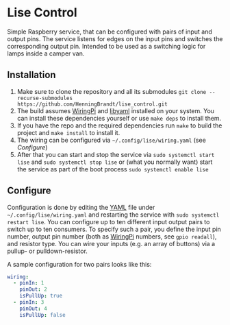# Lise Control

Simple Raspberry service, that can be configured with pairs of input and output pins. The service listens for edges on the input pins and switches the corresponding output pin. Intended to be used as a switching logic for lamps inside a camper van.

## Installation

1. Make sure to clone the repository and all its submodules
   `git clone --recurse-submodules https://github.com/HenningBrandt/lise_control.git`
2. The build assumes [WiringPi](http://wiringpi.com) and [libyaml](https://github.com/yaml/libyaml) installed on your system.
   You can install these dependencies yourself or use `make deps` to install them.
3. If you have the repo and the required dependencies run `make` to build the project
   and `make install` to install it.
4. The wiring can be configured via `~/.config/lise/wiring.yaml` (see _Configure_)
5. After that you can start and stop the service via `sudo systemctl start lise` and `sudo systemctl stop lise`
   or (what you normally want) start the service as part of the boot process `sudo systemctl enable lise`

## Configure

Configuration is done by editing the [YAML](https://yaml.org) file under `~/.config/lise/wiring.yaml` and restarting the service with `sudo systemctl restart lise`. You can configure up to ten different input output pairs to switch up to ten consumers. To specify such a pair, you define the input pin number, output pin number (both as [WiringPi](http://wiringpi.com) numbers, see `gpio readall`), and resistor type. You can wire your inputs (e.g. an array of buttons) via a pullup- or pulldown-resistor.

A sample configuration for two pairs looks like this:

```yaml
wiring:
  - pinIn: 1
    pinOut: 2
    isPullUp: true
  - pinIn: 3
    pinOut: 4
    isPullUp: false
```
